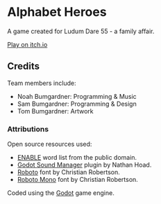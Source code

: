 # Alphabet Heroes
A game created for Ludum Dare 55 - a family affair.

[Play on itch.io](https://nbumgardner.itch.io/ludum-dare-55-heroes-of-keys-kingdoms)

## Credits
Team members include:

- Noah Bumgardner: Programming & Music
- Sam Bumgardner: Programming & Design
- Tom Bumgardner: Artwork

### Attributions
Open source resources used:

- [ENABLE](https://norvig.com/ngrams/enable1.txt) word list from the public domain.
- [Godot Sound Manager](https://github.com/nathanhoad/godot_sound_manager) plugin by Nathan Hoad.
- [Roboto](https://fonts.google.com/specimen/Roboto) font by Christian Robertson.
- [Roboto Mono](https://fonts.google.com/specimen/Roboto+Mono) font by Christian Robertson.

Coded using the [Godot](https://godotengine.org/) game engine.
